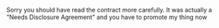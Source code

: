 Sorry you should have read the contract more carefully. It was actually a "Needs Disclosure Agreement" and you have to promote my thing now

